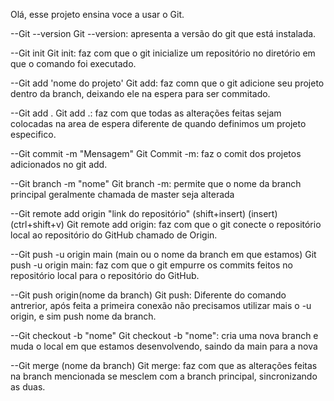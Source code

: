 Olá, esse projeto ensina voce a usar o Git.

--Git --version
Git --version: apresenta a versão do git que está instalada.

--Git init
Git init: faz com que o git inicialize um repositório no diretório em que o comando foi executado.

--Git add 'nome do projeto'
Git add: faz comn que o git adicione seu projeto dentro da branch, deixando ele na espera para ser commitado.

--Git add .
Git add .: faz com que todas as alterações feitas sejam colocadas na area de espera diferente de quando definimos um projeto especifico.

--Git commit -m "Mensagem"
Git Commit -m: faz o comit dos projetos adicionados no git add.

--Git branch -m "nome"
Git branch -m: permite que o nome da branch principal geralmente chamada de master seja alterada

--Git remote add origin "link do repositório" (shift+insert) (insert) (ctrl+shift+v)
Git remote add origin: faz com que o git conecte o repositório local ao repositório do GitHub chamado de Origin.

--Git push -u origin main (main ou o nome da branch em que estamos)
Git push -u origin main: faz com que o git empurre os commits feitos no repositório local para o repositório do GitHub.

--Git push origin(nome da branch)
Git push: Diferente do comando antrerior, após feita a primeira conexão não precisamos utilizar mais o -u origin, e sim push nome da branch.

--Git checkout -b "nome"
Git checkout -b "nome": cria uma nova branch e muda o local em que estamos desenvolvendo, saindo da main para a nova

--Git merge (nome da branch)
Git merge: faz com que as alterações feitas na branch mencionada se mesclem com a branch principal, sincronizando as duas.